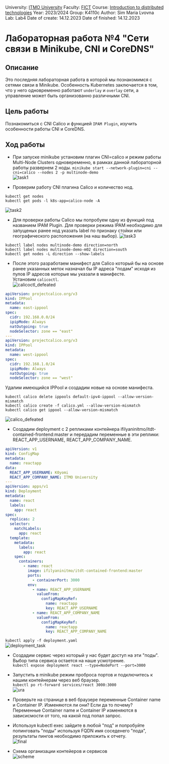 University: [ITMO University](https://itmo.ru/ru/)
Faculty: [FICT](https://fict.itmo.ru)
Course: [Introduction to distributed technologies](https://github.com/itmo-ict-faculty/introduction-to-distributed-technologies)
Year: 2023/2024
Group: K4110c
Author: Sim Maria Lvovna
Lab: Lab4
Date of create: 14.12.2023
Date of finished: 14.12.2023

# Лабораторная работа №4 "Сети связи в Minikube, CNI и CoreDNS"
## Описание
Это последняя лабораторная работа в которой мы познакомимся с сетями связи в Minikube. Особенность Kubernetes заключается в том, что у него одновременно работают `underlay` и `overlay` сети, а управление может быть организованно различными CNI.
## Цель работы
Познакомиться с CNI Calico и функцией `IPAM Plugin`, изучить особенности работы CNI и CoreDNS.

## Ход работы
+ При запуске minikube установим плагин CNI=calico и режим работы Multi-Node Clusters одновеременно, в рамках данной лабораторной работы развернем 2 ноды.
`minikube start --network-plugin=cni --cni=calico --nodes 2 -p multinode-demo` <br>
![task1](img/1task.png) <br>

+ Проверим работу CNI плагина Calico и количество нод.
```console
kubectl get nodes
kubectl get pods -l k8s-app=calico-node -A
```
![task2](img/task2.png) <br>

+ Для проверки работы Calico мы попробуем одну из функций под названием IPAM Plugin. Для проверки режима IPAM необходимо для запущеных ранее нод указать label по признаку стойки или географического расположения (на наш выбор).
![task3](img/task3.png) <br>
```console
kubectl label nodes multinode-demo direction=north  
kubectl label nodes multinode-demo-m02 direction=south
kubectl get nodes -L direction --show-labels
```

+ После этого разработаем манифест для Calico который бы на основе ранее указанных меток назначал бы IP адреса "подам" исходя из пулов IP адресов которые мы указали в манифесте.<br>
Установим `calicoctl`. <br>
![calicoctl_defeated](img/calicoctl_defeated.jpg) <br>


```yaml
apiVersion: projectcalico.org/v3
kind: IPPool
metadata:
  name: east-ippool
spec:
  cidr: 192.168.0.0/24
  ipipMode: Always
  natOutgoing: true
  nodeSelector: zone == "east"
---
apiVersion: projectcalico.org/v3
kind: IPPool
metadata:
  name: west-ippool
spec:
  cidr: 192.168.1.0/24
  ipipMode: Always
  natOutgoing: true
  nodeSelector: zone == "west"
```
Удалим имеющийся IPPool и создадим новые на основе манифеста.<br>

```console
kubectl calico delete ippools default-ipv4-ippool --allow-version-mismatch
kubectl calico create -f calico.yml --allow-version-mismatch
kubectl calico get ippool --allow-version-mismatch
```
![calico_defeated](img/calico_defeated.png) <br>

+  Создадим deployment с 2 репликами контейнера ifilyaninitmo/itdt-contained-frontend:master и передадим переменные в эти реплики: REACT_APP_USERNAME, REACT_APP_COMPANY_NAME. 
```yaml
apiVersion: v1
kind: ConfigMap
metadata:
  name: reactapp
data:
  REACT_APP_USERNAME: K0yomi
  REACT_APP_COMPANY_NAME: ITMO University
---
apiVersion: apps/v1
kind: Deployment
metadata:
  name: react
  labels:
    app: react
spec:
  replicas: 2
  selector:
    matchLabels:
      app: react
  template:
    metadata:
      labels:
        app: react
    spec:
      containers:
        - name: react
          image: ifilyaninitmo/itdt-contained-frontend:master
          ports:
            - containerPort: 3000
          env:
            - name: REACT_APP_USERNAME
              valueFrom:
                configMapKeyRef:
                  name: reactapp
                  key: REACT_APP_USERNAME
            - name: REACT_APP_COMPANY_NAME
              valueFrom:
                configMapKeyRef:
                  name: reactapp
                  key: REACT_APP_COMPANY_NAME
```
`kubectl apply -f deployment.yaml` <br>
![deployment_task](img/deploy_task.png) <br>


+ Создадим сервис через который у нас будет доступ на эти "поды". Выбор типа сервиса остается на наше усмотрение. <br>
`kubectl expose deployment react --type=NodePort --port=3000` <br>


+ Запустить в minikube режим проброса портов и подключитесь к нашим контейнерам через веб браузер. <br>
`kubectl po	rt-forward services/react 3000:3000` <br>
![ura](img/ura.png) <br>

+ Проверьте на странице в веб браузере переменные Container name и Container IP. Изменяются ли они? Если да то почему? <br>
Переменные Container name и Container IP изменяются в зависисмости от того, на какой под попал запрос. <br>
+ Используя kubectl exec зайдите в любой "под" и попробуйте попинговать "поды" используя FQDN имя соседенего "пода", результаты пингов необходимо приложить к отчету. <br>
![final](img/final.png) <br>


+ Схема организации контейеров и сервисов <br>
![scheme](img/scheme4.png) <br>